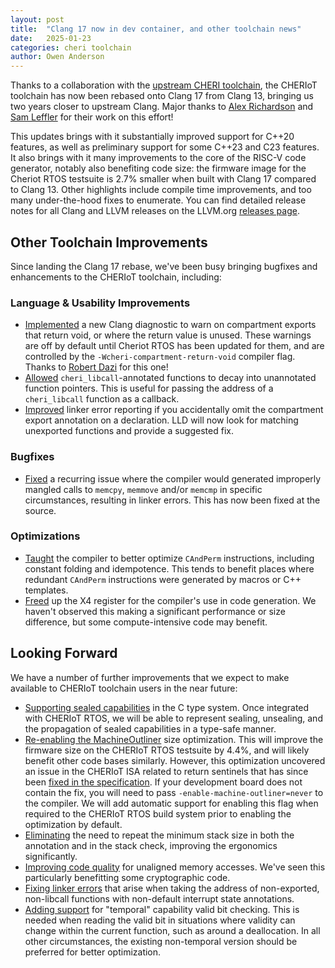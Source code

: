 ```yaml
---
layout: post
title:  "Clang 17 now in dev container, and other toolchain news"
date:   2025-01-23
categories: cheri toolchain
author: Owen Anderson
---
```


Thanks to a collaboration with the [upstream CHERI toolchain](https://github.com/ctsrd-cheri/llvm-project), the CHERIoT toolchain has now been rebased onto Clang 17 from Clang 13, bringing us two years closer to upstream Clang.
Major thanks to [Alex Richardson](https://github.com/arichardson) and [Sam Leffler](https://github.com/sleffler/) for their work on this effort!

This updates brings with it substantially improved support for C++20 features, as well as preliminary support for some C++23 and C23 features.
It also brings with it many improvements to the core of the RISC-V code generator, notably also benefiting code size: the firmware image for the Cheriot RTOS testsuite is 2.7% smaller when built with Clang 17 compared to Clang 13.
Other highlights include compile time improvements, and too many under-the-hood fixes to enumerate.
You can find detailed release notes for all Clang and LLVM releases on the LLVM.org [releases page](https://releases.llvm.org).

## Other Toolchain Improvements

Since landing the Clang 17 rebase, we've been busy bringing bugfixes and enhancements to the CHERIoT toolchain, including:

### Language & Usability Improvements

- [Implemented](https://github.com/CHERIoT-Platform/llvm-project/commit/025c5d452e8935ebbe2a09d78fb2a10c1c96a626) a new Clang diagnostic to warn on compartment exports that return void, or where the return value is unused.
These warnings are off by default until Cheriot RTOS has been updated for them, and are controlled by the `-Wcheri-compartment-return-void` compiler flag. Thanks to [Robert Dazi](https://github.com/v01dXYZ) for this one!
- [Allowed](https://github.com/CHERIoT-Platform/llvm-project/commit/0de0fb3e8f63be9102c5b5eab1b496415b667ca9) `cheri_libcall`-annotated functions to decay into unannotated function pointers.
This is useful for passing the address of a `cheri_libcall` function as a callback.
- [Improved](https://github.com/CHERIoT-Platform/llvm-project/commit/b14e86345d929bf91ab3fb1197ac716dc7ca6e2d) linker error reporting if you accidentally omit the compartment export annotation on a declaration.
LLD will now look for matching unexported functions and provide a suggested fix.

### Bugfixes

- [Fixed](https://github.com/CHERIoT-Platform/llvm-project/commit/60b4a582dfc1579b3c08c65d4b6ede961eb267f5) a recurring issue where the compiler would generated improperly mangled calls to `memcpy`, `memmove` and/or `memcmp` in specific circumstances, resulting in linker errors. 
This has now been fixed at the source.

### Optimizations
- [Taught](https://github.com/CHERIoT-Platform/llvm-project/commit/25ad11d7832237e81ca476d4e3e6bac2defc3fa7) the compiler to better optimize `CAndPerm` instructions, including constant folding and idempotence.
This tends to benefit places where redundant `CAndPerm` instructions were generated by macros or C++ templates.
- [Freed](https://github.com/CHERIoT-Platform/llvm-project/commit/8221b74cffbfa03149eb5bab1776280ebb43785f) up the X4 register for the compiler's use in code generation.
We haven't observed this making a significant performance or size difference, but some compute-intensive code may benefit.

## Looking Forward

We have a number of further improvements that we expect to make available to CHERIoT toolchain users in the near future:

- [Supporting sealed capabilities](https://github.com/CHERIoT-Platform/llvm-project/pull/88) in the C type system.
Once integrated with CHERIoT RTOS, we will be able to represent sealing, unsealing, and the propagation of sealed capabilities in a type-safe manner.
- [Re-enabling the MachineOutliner](https://github.com/CHERIoT-Platform/llvm-project/issues/46) size optimization. This will improve the firmware size on the CHERIoT RTOS testsuite by 4.4%, and will likely benefit other code bases similarly.
However, this optimization uncovered an issue in the CHERIoT ISA related to return sentinels that has since been [fixed in the specification](https://github.com/CHERIoT-Platform/cheriot-sail/issues/85). If your development board does not contain the fix, you will need to pass `-enable-machine-outliner=never` to the compiler.
We will add automatic support for enabling this flag when required to the CHERIoT RTOS build system prior to enabling the optimization by default.
- [Eliminating](https://github.com/CHERIoT-Platform/llvm-project/issues/58) the need to repeat the minimum stack size in both the annotation and in the stack check, improving the ergonomics significantly.
- [Improving code quality](https://github.com/CHERIoT-Platform/llvm-project/issues/85) for unaligned memory accesses.
We've seen this particularly benefitting some cryptographic code.
- [Fixing linker errors](https://github.com/CHERIoT-Platform/llvm-project/issues/57) that arise when taking the address of non-exported, non-libcall functions with non-default interrupt state annotations.
- [Adding support](https://github.com/CHERIoT-Platform/llvm-project/issues/38) for "temporal" capability valid bit checking.
This is needed when reading the valid bit in situations where validity can change within the current function, such as around a deallocation.
In all other circumstances, the existing non-temporal version should be preferred for better optimization.